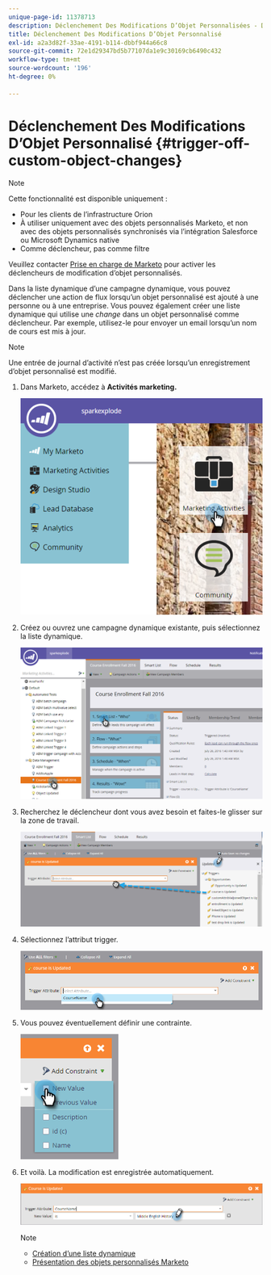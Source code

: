 ```yaml
---
unique-page-id: 11378713
description: Déclenchement Des Modifications D’Objet Personnalisées - Documents Marketo - Documentation Du Produit
title: Déclenchement Des Modifications D’Objet Personnalisé
exl-id: a2a3d82f-33ae-4191-b114-dbbf944a66c8
source-git-commit: 72e1d29347bd5b77107da1e9c30169cb6490c432
workflow-type: tm+mt
source-wordcount: '196'
ht-degree: 0%

---
```


# Déclenchement Des Modifications D’Objet Personnalisé {#trigger-off-custom-object-changes}

>[!NOTE]
>
>Cette fonctionnalité est disponible uniquement :
>
>* Pour les clients de l’infrastructure Orion
>* À utiliser uniquement avec des objets personnalisés Marketo, et non avec des objets personnalisés synchronisés via l’intégration Salesforce ou Microsoft Dynamics native
>* Comme déclencheur, pas comme filtre
>
>Veuillez contacter [Prise en charge de Marketo](https://nation.marketo.com/t5/Support/ct-p/Support) pour activer les déclencheurs de modification d’objet personnalisés.

Dans la liste dynamique d’une campagne dynamique, vous pouvez déclencher une action de flux lorsqu’un objet personnalisé est ajouté à une personne ou à une entreprise. Vous pouvez également créer une liste dynamique qui utilise une *change* dans un objet personnalisé comme déclencheur. Par exemple, utilisez-le pour envoyer un email lorsqu’un nom de cours est mis à jour.

>[!NOTE]
>
>Une entrée de journal d’activité n’est pas créée lorsqu’un enregistrement d’objet personnalisé est modifié.

1. Dans Marketo, accédez à **Activités marketing.**

   ![](assets/image2016-7-25-15-3a49-3a52.png)

1. Créez ou ouvrez une campagne dynamique existante, puis sélectionnez la liste dynamique.

   ![](assets/image2016-7-25-16-3a9-3a19.png)

1. Recherchez le déclencheur dont vous avez besoin et faites-le glisser sur la zone de travail.

   ![](assets/image2016-7-25-16-3a16-3a43.png)

1. Sélectionnez l’attribut trigger.

   ![](assets/image2016-7-25-16-3a21-3a42.png)

1. Vous pouvez éventuellement définir une contrainte.

   ![](assets/image2016-9-6-14-3a25-3a22.png)

1. Et voilà. La modification est enregistrée automatiquement.

   ![](assets/image2016-9-6-14-3a25-3a54.png)

   >[!NOTE]
   >
   >* [Création d’une liste dynamique](/help/marketo/product-docs/core-marketo-concepts/smart-lists-and-static-lists/creating-a-smart-list/create-a-smart-list.md)
   >* [Présentation des objets personnalisés Marketo](/help/marketo/product-docs/administration/marketo-custom-objects/understanding-marketo-custom-objects.md)

